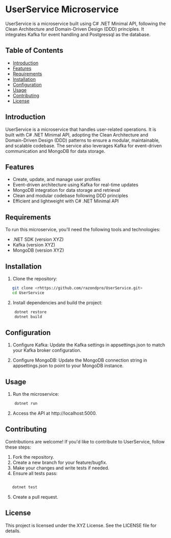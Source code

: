 # UserService Microservice

UserService is a microservice built using C# .NET Minimal API, following the Clean Architecture and Domain-Driven Design (DDD) principles. It integrates Kafka for event handling and Postgressql as the database.

## Table of Contents

- [Introduction](#introduction)
- [Features](#features)
- [Requirements](#requirements)
- [Installation](#installation)
- [Configuration](#configuration)
- [Usage](#usage)
- [Contributing](#contributing)
- [License](#license)

## Introduction

UserService is a microservice that handles user-related operations. It is built with C# .NET Minimal API, adopting the Clean Architecture and Domain-Driven Design (DDD) patterns to ensure a modular, maintainable, and scalable codebase. The service also leverages Kafka for event-driven communication and MongoDB for data storage.

## Features

- Create, update, and manage user profiles
- Event-driven architecture using Kafka for real-time updates
- MongoDB integration for data storage and retrieval
- Clean and modular codebase following DDD principles
- Efficient and lightweight with C# .NET Minimal API

## Requirements

To run this microservice, you'll need the following tools and technologies:

- .NET SDK (version XYZ)
- Kafka (version XYZ)
- MongoDB (version XYZ)

## Installation

1. Clone the repository:

```bash
   git clone <rhttps://github.com/razondpro/UserService.git>
   cd UserService
```

2. Install dependencies and build the project:

```bash
    dotnet restore
    dotnet build
```

## Configuration

1. Configure Kafka:
   Update the Kafka settings in appsettings.json to match your Kafka broker configuration.

2. Configure MongoDB:
   Update the MongoDB connection string in appsettings.json to point to your MongoDB instance.

## Usage

1. Run the microservice:

```bash
    dotnet run
```

2. Access the API at http://localhost:5000.

## Contributing

Contributions are welcome! If you'd like to contribute to UserService, follow these steps:

1. Fork the repository.
2. Create a new branch for your feature/bugfix.
3. Make your changes and write tests if needed.
4. Ensure all tests pass:

```bash

   dotnet test
```

5. Create a pull request.

## License

This project is licensed under the XYZ License. See the LICENSE file for details.
